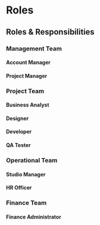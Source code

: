 # Roles

## Roles & Responsibilities

### Management Team

#### Account Manager

#### Project Manager

### Project Team

#### Business Analyst

#### Designer

#### Developer

#### QA Tester

### Operational Team

#### Studio Manager

#### HR Officer

### Finance Team

#### Finance Administrator

